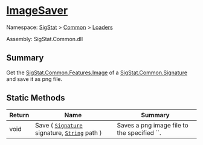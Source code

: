 # [ImageSaver](./ImageSaver.md)

Namespace: [SigStat]() > [Common](./../README.md) > [Loaders](./README.md)

Assembly: SigStat.Common.dll

## Summary
Get the [SigStat.Common.Features.Image]() of a [SigStat.Common.Signature](https://github.com/sigstat/sigstat/tree/master/docs/md/SigStat/Common/Signature.md) and save it as png file.

## Static Methods

| Return | Name | Summary | 
| --- | --- | --- | 
| void | Save ( [`Signature`](./../Signature.md) signature, [`String`](https://docs.microsoft.com/en-us/dotnet/api/System.String) path ) | Saves a png image file to the specified ``. | 


